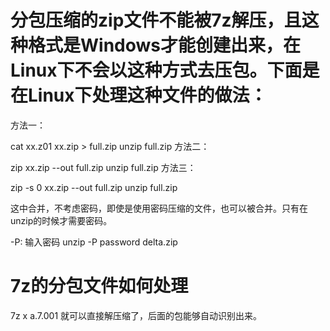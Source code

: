 # 分包压缩的zip文件不能被7z解压，且这种格式是Windows才能创建出来，在Linux下不会以这种方式去压包。下面是在Linux下处理这种文件的做法：

方法一：

cat xx.z01 xx.zip > full.zip
unzip full.zip
方法二：

zip xx.zip --out full.zip
unzip full.zip
方法三：

zip -s 0 xx.zip --out full.zip
unzip full.zip

这中合并，不考虑密码，即使是使用密码压缩的文件，也可以被合并。只有在unzip的时候才需要密码。

-P: 输入密码
unzip -P password delta.zip 

# 7z的分包文件如何处理
7z x a.7.001 就可以直接解压缩了，后面的包能够自动识别出来。